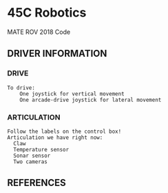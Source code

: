 # 45C Robotics

MATE ROV 2018 Code

## DRIVER INFORMATION

### DRIVE

```
To drive:
	One joystick for vertical movement
	One arcade-drive joystick for lateral movement
```
### ARTICULATION

```
Follow the labels on the control box!
Articulation we have right now:
  Claw
  Temperature sensor
  Sonar sensor
  Two cameras
```

## REFERENCES


